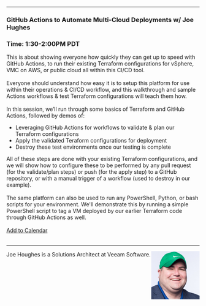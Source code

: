 <style>
  .wrapper {margin-top:75px;}
  header {top:20px!important;
  .session-wrapper{border:1px solid #36373b; border-radius:5px; padding:20px; background-color:##D3D3D3;}
  
</style>
<hr/>

### **GitHub Actions to Automate Multi-Cloud Deployments w/ Joe Hughes**
### **Time: 1:30-2:00PM PDT**
<div class="session-wrapper">
This is about showing everyone how quickly they can get up to speed with GitHub Actions, to run their existing Terraform configurations for vSphere, VMC on AWS, or public cloud all within this CI/CD tool.
<br><br>
Everyone should understand how easy it is to setup this platform for use within their operations & CI/CD workflow, and this walkthrough and sample Actions workflows & test Terraform configurations will teach them how.
<br><br>
In this session, we’ll run through some basics of Terraform and GitHub Actions, followed by demos of:
<ul>
  <li>Leveraging GitHub Actions for workflows to validate & plan our Terraform configurations </li>
  <li>Apply the validated Teraform configurations for deployment </li>
  <li>Destroy these test environments once our testing is complete </li>
</ul>
All of these steps are done with your existing Terraform configurations, and we will show how to configure these to be performed by any pull request (for the validate/plan steps) or push (for the apply step) to a GitHub repository, or with a manual trigger of a workflow (used to destroy in our example).
<br><br>
The same platform can also be used to run any PowerShell, Python, or bash scripts for your environment.  We'll demonstrate this by running a simple PowerShell script to tag a VM deployed by our earlier Terraform code through GitHub Actions as well.
<br>
<br> 
<a title="Add to Calendar" class="addeventatc" data-id="Dj5085561" href="https://www.addevent.com/event/Dj5085561" target="_blank" rel="nofollow">Add to Calendar</a>
        <script type="text/javascript" src="https://addevent.com/libs/atc/1.6.1/atc.min.js" async defer></script>
</div>
<br>
<hr/>
<img src="joe_houghes.png" alt="Joe Houghes" width="25%" align="right">
    
<p>Joe Houghes is a Solutions Architect at Veeam Software.</p>

